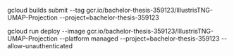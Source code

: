 
gcloud builds submit --tag gcr.io/bachelor-thesis-359123/IllustrisTNG-UMAP-Projection  --project=bachelor-thesis-359123 

gcloud run deploy --image gcr.io/bachelor-thesis-359123/IllustrisTNG-UMAP-Projection --platform managed  --project=bachelor-thesis-359123  --allow-unauthenticated


